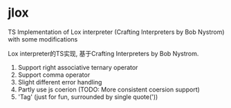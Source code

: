 # jlox

TS Implementation of Lox interpreter (Crafting Interpreters by Bob Nystrom)
with some modifications

Lox interpreter的TS实现, 基于Crafting Interpreters by Bob Nystrom.

1. Support right associative ternary operator
2. Support comma operator
3. Slight different error handling
4. Partly use js coerion (TODO: More consistent coersion support)
5. 'Tag' (just for fun, surrounded by single quote('))
